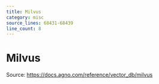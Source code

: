 ```yaml
---
title: Milvus
category: misc
source_lines: 68431-68439
line_count: 8
---
```


# Milvus
Source: https://docs.agno.com/reference/vector_db/milvus



<Snippet file="vector-db-milvus-reference.mdx" />


